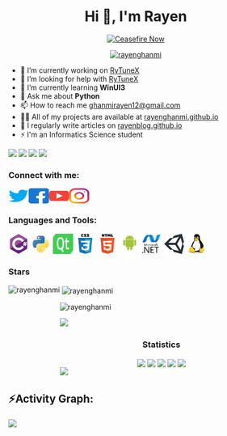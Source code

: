 <h1 align="center">Hi 👋, I'm Rayen</h1>

<p align="center">
  <a href="https://techforpalestine.org/learn-more">
    <img src="https://raw.githubusercontent.com/Safouene1/support-palestine-banner/master/StandWithPalestine.svg" alt="Ceasefire Now">
  </a>
</p>

<p align="center"> <a href="https://github.com/ryo-ma/github-profile-trophy"><img src="https://github-profile-trophy.vercel.app/?username=rayenghanmi&theme=tokyonight" alt="rayenghanmi" /></a> </p>

- 🔭 I’m currently working on [RyTuneX](https://rayenghanmi.github.io/rytunex)
- 🤝 I’m looking for help with [RyTuneX](https://github.com/rayenghanmi/rytunex)
- 🌱 I’m currently learning **WinUI3**
- 💬 Ask me about **Python**
- 📫 How to reach me [ghanmirayen12@gmail.com](mailto:ghanmirayen12@gmail.com)
- 👨‍💻 All of my projects are available at [rayenghanmi.github.io](https://rayenghanmi.github.io)
- 📝 I regularly write articles on [rayenblog.github.io](https://rayenblog.github.io)
- ⚡ I'm an Informatics Science student

<div> <a href="https://twitter.com/rayen_ghanmi_23" target="_blank"><img src="https://img.shields.io/badge/Twitter-1DA1F2?style=for-the-badge&logo=twitter&logoColor=white" target="_blank"></a>
<a href="https://github.com/rayenghanmi" target="_blank"><img src="https://img.shields.io/badge/GitHub-100000?style=for-the-badge&logo=github&logoColor=white" target="_blank"></a>
<a href="https://instagram.com/rayen.ghanmi.23" target="_blank"><img src="https://img.shields.io/badge/Instagram-E4405F?style=for-the-badge&logo=instagram&logoColor=white" target="_blank"></a>
<a href = "mailto:ghanmirayen12@gmail.com"><img src="https://img.shields.io/badge/-Gmail-%23333?style=for-the-badge&logo=gmail&logoColor=white" target="_blank"></a>
</div><h3 align="left">Connect with me:</h3>
<p align="left">
<a href="https://twitter.com/rayen_ghanmi_23" target="blank"><img align="center" src="https://raw.githubusercontent.com/teamedwardforever/Readme-Generator/71f25dd8b98329b168142a6b782a107b75eab178/svg/Social/twitter.svg" alt="rayen_ghanmi_23" height="30" width="40" /></a><a href="https://fb.com/rayen.ghanmi.23" target="blank"><img align="center" src="https://raw.githubusercontent.com/teamedwardforever/Readme-Generator/71f25dd8b98329b168142a6b782a107b75eab178/svg/Social/facebook.svg" alt="rayen.ghanmi.23" height="30" width="40" /></a><a href="https://www.youtube.com/@rayen.ghanmi.23" target="blank"><img align="center" src="https://raw.githubusercontent.com/teamedwardforever/Readme-Generator/71f25dd8b98329b168142a6b782a107b75eab178/svg/Social/youtube.svg" alt="rayen.ghanmi.23" height="30" width="40" /></a><a href="https://instagram.com/rayen.ghanmi.23" target="blank"><img align="center" src="https://raw.githubusercontent.com/teamedwardforever/Readme-Generator/71f25dd8b98329b168142a6b782a107b75eab178/svg/Social/instagram.svg" alt="rayen.ghanmi.23" height="30" width="40" /></a></p>

<h3 align="left">Languages and Tools:</h3>
<p align="left">
<img src="https://raw.githubusercontent.com/teamedwardforever/Readme-Generator/71f25dd8b98329b168142a6b782a107b75eab178/svg/Skills/Languages/csharp-original.svg" alt="Csharp" width="40" height="40"/>
<img src="https://raw.githubusercontent.com/teamedwardforever/Readme-Generator/71f25dd8b98329b168142a6b782a107b75eab178/svg/Skills/Languages/python-original.svg" alt="Python" width="40" height="40"/>
<img src="https://raw.githubusercontent.com/teamedwardforever/Readme-Generator/71f25dd8b98329b168142a6b782a107b75eab178/svg/Skills/Frontend/Qt_logo_2016.svg" alt="Qt" width="40" height="40"/>
<img src="https://raw.githubusercontent.com/teamedwardforever/Readme-Generator/71f25dd8b98329b168142a6b782a107b75eab178/svg/Skills/Frontend/css3-original-wordmark.svg" alt="Css" width="40" height="40"/>
<img src="https://raw.githubusercontent.com/teamedwardforever/Readme-Generator/71f25dd8b98329b168142a6b782a107b75eab178/svg/Skills/Frontend/html5-original-wordmark.svg" alt="HTML" width="40" height="40"/>
<img src="https://raw.githubusercontent.com/teamedwardforever/Readme-Generator/71f25dd8b98329b168142a6b782a107b75eab178/svg/Skills/Mobile/android-original-wordmark.svg" alt="Android" width="40" height="40"/>
<img src="https://raw.githubusercontent.com/teamedwardforever/Readme-Generator/71f25dd8b98329b168142a6b782a107b75eab178/svg/Skills/Framework/dot-net-original-wordmark.svg" alt="Dot Net" width="40" height="40"/>
<img src="https://raw.githubusercontent.com/teamedwardforever/Readme-Generator/71f25dd8b98329b168142a6b782a107b75eab178/svg/Skills/Engines/unity3d-icon.svg" alt="Unity" width="40" height="40"/>
<img src="https://raw.githubusercontent.com/teamedwardforever/Readme-Generator/71f25dd8b98329b168142a6b782a107b75eab178/svg/Skills/Other/linux-original.svg" alt="Linux" width="40" height="40"/>
</p>

<h3 align="left">Stars</h3>
<img align="left" height="180em" src="https://github-readme-stats.vercel.app/api/top-langs/?username=rayenghanmi&langs_count=8&theme=tokyonight" alt=rayenghanmi />

<p>&nbsp;<img align="center" height="180em" src="https://github-readme-stats.vercel.app/api?username=rayenghanmi&show_icons=true&locale=en&theme=tokyonight" alt="rayenghanmi" /></p>

<p><img align="center" height="180em" src="https://github-readme-streak-stats.herokuapp.com/?user=rayenghanmi&theme=tokyonight" alt="rayenghanmi" /></p>

<img src="https://user-images.githubusercontent.com/73097560/115834477-dbab4500-a447-11eb-908a-139a6edaec5c.gif"><h3 align="center">Statistics</h3>
<div align="center">
<a href="https://github.com/rayenghanmi"><img align="center" src="http://github-profile-summary-cards.vercel.app/api/cards/stats?username=rayenghanmi&theme=tokyonight" height="180em" /></a>
<a href="https://github.com/rayenghanmi"><img align="center" src="http://github-profile-summary-cards.vercel.app/api/cards/most-commit-language?username=rayenghanmi&theme=tokyonight" height="180em" /></a>
<a href="https://github.com/rayenghanmi"><img align="center" src="http://github-profile-summary-cards.vercel.app/api/cards/repos-per-language?username=rayenghanmi&theme=tokyonight" height="180em" /></a>
<a href="https://github.com/rayenghanmi"><img align="center" src="http://github-profile-summary-cards.vercel.app/api/cards/productive-time?username=rayenghanmi&theme=2077" height="180em" /></a>
<a href="https://github.com/rayenghanmi"><img align="center" src="http://github-profile-summary-cards.vercel.app/api/cards/profile-details?username=rayenghanmi&theme=2077" height="180em" /></a>
</div>
<img src="https://user-images.githubusercontent.com/73097560/115834477-dbab4500-a447-11eb-908a-139a6edaec5c.gif"><h2 align="left">⚡Activity Graph:</h2>
<img align="center" src="https://github-readme-activity-graph.vercel.app/graph?username=rayenghanmi&theme=tokyo-night"/>
